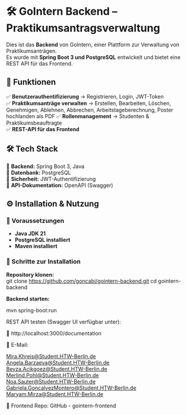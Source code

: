 
# 🛠️ GoIntern Backend – Praktikumsantragsverwaltung  

Dies ist das **Backend** von GoIntern, einer Plattform zur Verwaltung von Praktikumsanträgen.  
Es wurde mit **Spring Boot 3 und PostgreSQL** entwickelt und bietet eine REST API für das Frontend.  

## 🚀 **Funktionen**  
✅ **Benutzerauthentifizierung** → Registrieren, Login, JWT-Token  
✅ **Praktikumsanträge verwalten** → Erstellen, Bearbeiten, Löschen, Genehmigen, Ablehnen, Abbrechen, Arbeitstageberechnung, Poster hochlanden als PDF
✅ **Rollenmanagement** → Studenten & Praktikumsbeauftragte  
✅ **REST-API für das Frontend**  


## 🛠️ **Tech Stack**
🔹 **Backend:** Spring Boot 3, Java  
🔹 **Datenbank:** PostgreSQL  
🔹 **Sicherheit:** JWT-Authentifizierung  
🔹 **API-Dokumentation:** OpenAPI (Swagger)  


## ⚙️ **Installation & Nutzung**
### **🔹 Voraussetzungen**
- **Java JDK 21**
- **PostgreSQL installiert**
- **Maven installiert**  

### **🔹 Schritte zur Installation**
**Repository klonen:**  
git clone https://github.com/goncabi/gointern-backend.git
cd gointern-backend

**Backend starten:**

mvn spring-boot:run

REST API testen (Swagger UI verfügbar unter):
 
🔗 http://localhost:3000/documentation


📧 E-Mail: 

Mira.Khreis@Student.HTW-Berlin.de<br>
Angela.Barzaeva@Student.HTW-Berlin.de<br>
Beyza.Acikgoez@Student.HTW-Berlin.de<br>
Merlind.Pohl@Student.HTW-Berlin.de<br>
Noa.Sauter@Student.HTW-Berlin.de<br>
Gabriela.GoncalvezMontero@Student.HTW-Berlin.de<br>
Maryam.Mirza@Student.HTW-Berlin.de

🔗 Frontend Repo: GitHub - gointern-frontend

